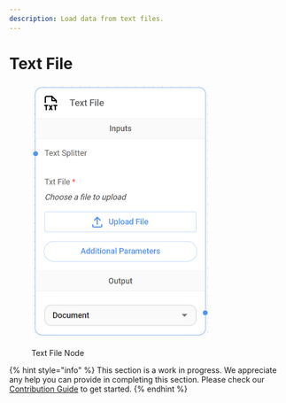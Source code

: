 ```yaml
---
description: Load data from text files.
---
```


# Text File

<figure><img src="../../../.gitbook/assets/image (89).png" alt="" width="322"><figcaption><p>Text File Node</p></figcaption></figure>

{% hint style="info" %}
This section is a work in progress. We appreciate any help you can provide in completing this section. Please check our [Contribution Guide](broken-reference) to get started.
{% endhint %}
